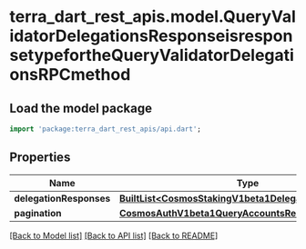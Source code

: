# terra_dart_rest_apis.model.QueryValidatorDelegationsResponseisresponsetypefortheQueryValidatorDelegationsRPCmethod

## Load the model package
```dart
import 'package:terra_dart_rest_apis/api.dart';
```

## Properties
Name | Type | Description | Notes
------------ | ------------- | ------------- | -------------
**delegationResponses** | [**BuiltList&lt;CosmosStakingV1beta1DelegationResponse&gt;**](CosmosStakingV1beta1DelegationResponse.md) |  | [optional] 
**pagination** | [**CosmosAuthV1beta1QueryAccountsResponsePagination**](CosmosAuthV1beta1QueryAccountsResponsePagination.md) |  | [optional] 

[[Back to Model list]](../README.md#documentation-for-models) [[Back to API list]](../README.md#documentation-for-api-endpoints) [[Back to README]](../README.md)


